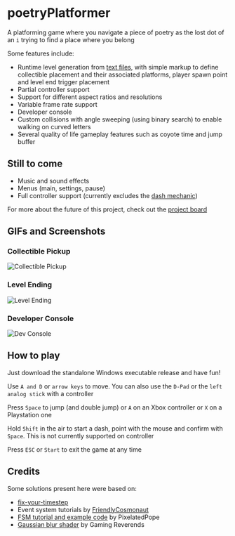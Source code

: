 # poetryPlatformer
A platforming game where you navigate a piece of poetry as the lost dot of an `i` trying to find a place where you belong

Some features include:
- Runtime level generation from [text files](datafiles/levels), with simple markup to define collectible placement and their associated platforms, player spawn point and level end trigger placement
- Partial controller support
- Support for different aspect ratios and resolutions
- Variable frame rate support
- Developer console
- Custom collisions with angle sweeping (using binary search) to enable walking on curved letters
- Several quality of life gameplay features such as coyote time and jump buffer

## Still to come
- Music and sound effects
- Menus (main, settings, pause)
- Full controller support (currently excludes the [dash mechanic](https://github.com/ProgDroid/poetryPlatformer/projects/1#card-52959709))

For more about the future of this project, check out the [project board](https://github.com/ProgDroid/poetryPlatformer/projects/1)

## GIFs and Screenshots
### Collectible Pickup
![Collectible Pickup](https://thumbs.gfycat.com/AromaticDopeyDutchshepherddog-size_restricted.gif)
### Level Ending
![Level Ending](https://thumbs.gfycat.com/FoolhardyPotableHerald-size_restricted.gif)
### Developer Console
![Dev Console](https://user-images.githubusercontent.com/18398887/106155337-76152880-6178-11eb-93ea-c6335835e2e3.png)

## How to play
Just download the standalone Windows executable release and have fun!

Use `A and D` or `arrow keys` to move. You can also use the `D-Pad` or the `left analog stick` with a controller

Press `Space` to jump (and double jump) or `A` on an Xbox controller or `X` on a Playstation one

Hold `Shift` in the air to start a dash, point with the mouse and confirm with `Space`. This is not currently supported on controller

Press `ESC` or `Start` to exit the game at any time

## Credits
Some solutions present here were based on:
- [fix-your-timestep](https://github.com/GameMakerDiscord/fix-your-timestep)
- Event system tutorials by [FriendlyCosmonaut](https://www.youtube.com/channel/UCKCKHxkH8zqV9ltWZw0JFig.gif)
- [FSM tutorial and example code](https://www.reddit.com/r/gamemaker/comments/353aq6/tutorialexample_finite_state_machines_the_most/) by PixelatedPope
- [Gaussian blur shader](https://www.youtube.com/watch?v=uwQvZR2nTbg) by Gaming Reverends
